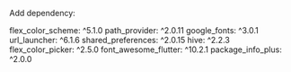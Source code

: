 Add dependency:

  flex_color_scheme: ^5.1.0
  path_provider: ^2.0.11
  google_fonts: ^3.0.1
  url_launcher: ^6.1.6
  shared_preferences: ^2.0.15
  hive: ^2.2.3
  flex_color_picker: ^2.5.0
  font_awesome_flutter: ^10.2.1
  package_info_plus: ^2.0.0
